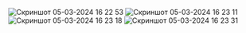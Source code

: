 ![Скриншот 05-03-2024 16 22 53](https://github.com/dasturlashkursi/monomarkaz/assets/161709554/dd83b533-9589-4135-9c3a-3035c7f05af2)
![Скриншот 05-03-2024 16 23 11](https://github.com/dasturlashkursi/monomarkaz/assets/161709554/ad25abb4-3664-4054-87a5-7e4688d27f0f)
![Скриншот 05-03-2024 16 23 18](https://github.com/dasturlashkursi/monomarkaz/assets/161709554/0bd68ad6-e0c5-4dd2-815a-0fbe5e70ca62)
![Скриншот 05-03-2024 16 23 31](https://github.com/dasturlashkursi/monomarkaz/assets/161709554/9fbdd062-8d01-4802-b8e3-7240e2f0153b)
